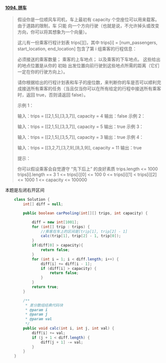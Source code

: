 #### [1094. 拼车](https://leetcode-cn.com/problems/car-pooling/)

>假设你是一位顺风车司机，车上最初有 capacity 个空座位可以用来载客。由于道路的限制，车 只能 向一个方向行驶（也就是说，不允许掉头或改变方向，你可以将其想象为一个向量）。
>
>这儿有一份乘客行程计划表 trips[][]，其中 trips[i] = [num_passengers, start_location, end_location] 包含了第 i 组乘客的行程信息：
>
>必须接送的乘客数量；
>乘客的上车地点；
>以及乘客的下车地点。
>这些给出的地点位置是从你的 初始 出发位置向前行驶到这些地点所需的距离（它们一定在你的行驶方向上）。
>
>请你根据给出的行程计划表和车子的座位数，来判断你的车是否可以顺利完成接送所有乘客的任务（当且仅当你可以在所有给定的行程中接送所有乘客时，返回 true，否则请返回 false）。
>
> 
>
>示例 1：
>
>输入：trips = [[2,1,5],[3,3,7]], capacity = 4
>输出：false
>示例 2：
>
>输入：trips = [[2,1,5],[3,3,7]], capacity = 5
>输出：true
>示例 3：
>
>输入：trips = [[2,1,5],[3,5,7]], capacity = 3
>输出：true
>示例 4：
>
>输入：trips = [[3,2,7],[3,7,9],[8,3,9]], capacity = 11
>输出：true
>
>
>提示：
>
>你可以假设乘客会自觉遵守 “先下后上” 的良好素质
>trips.length <= 1000
>trips[i].length == 3
>1 <= trips[i][0] <= 100
>0 <= trips[i][1] < trips[i][2] <= 1000
>1 <= capacity <= 100000





本题是左闭右开区间

```java
    class Solution {
        int[] diff = null;

        public boolean carPooling(int[][] trips, int capacity) {

            diff = new int[1001];
            for (int[] trip : trips) {
                //乘客在车上的区间是[trip[1], trip[2] - 1]
                calc(trip[1], trip[2] - 1, trip[0]);
            }
            if(diff[0] > capacity){
                return false;
            }
            for (int i = 1; i < diff.length; i++) {
                diff[i] += diff[i - 1];
                if (diff[i] > capacity) {
                    return false;
                }
            }
            return true;
        }

        /**
         * 差分数组经典代码块
         * @param i
         * @param j
         * @param val
         */
        public void calc(int i, int j, int val) {
            diff[i] += val;
            if (j + 1 < diff.length) {
                diff[j + 1] -= val;
            }
        }
    }
```

